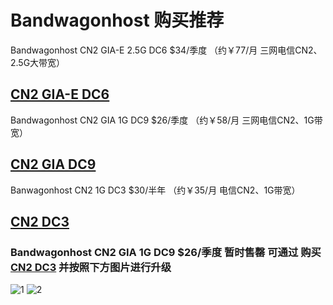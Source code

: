 # Bandwagonhost 购买推荐

 Bandwagonhost CN2 GIA-E 2.5G DC6 $34/季度 
 （约￥77/月 三网电信CN2、2.5G大带宽）

## [CN2 GIA-E DC6](https://bwh8.net/aff.php?aff=40720&pid=87)

 Bandwagonhost CN2 GIA 1G DC9 $26/季度
 （约￥58/月 三网电信CN2、1G带宽）
## [CN2 GIA DC9](https://bwh8.net/aff.php?aff=40720&pid=72)

 Banwagonhost CN2 1G DC3 $30/半年
 （约￥35/月 电信CN2、1G带宽）
## [CN2 DC3](https://bwh8.net/aff.php?aff=40720&pid=57)
  
### Bandwagonhost CN2 GIA 1G DC9 $26/季度 暂时售罄 可通过 购买 [CN2 DC3](https://bwh8.net/aff.php?aff=40720&pid=57) 并按照下方图片进行升级

![1](https://raw.githubusercontent.com/10330384/bandwagonhost-Links/master/setp1.jpg)
![2](https://raw.githubusercontent.com/10330384/bandwagonhost-Links/master/step2.jpg)

